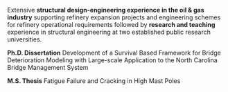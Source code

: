 Extensive **structural design-engineering experience in the oil & gas industry** supporting refinery expansion projects and engineering schemes for refinery operational requirements followed by **research and teaching** experience in structural engineering at two established public research universities. 

**Ph.D. Dissertation**
Development of a Survival Based Framework for Bridge Deterioration Modeling with Large-scale Application to the North Carolina Bridge Management System 

**M.S. Thesis**
Fatigue Failure and Cracking in High Mast Poles
